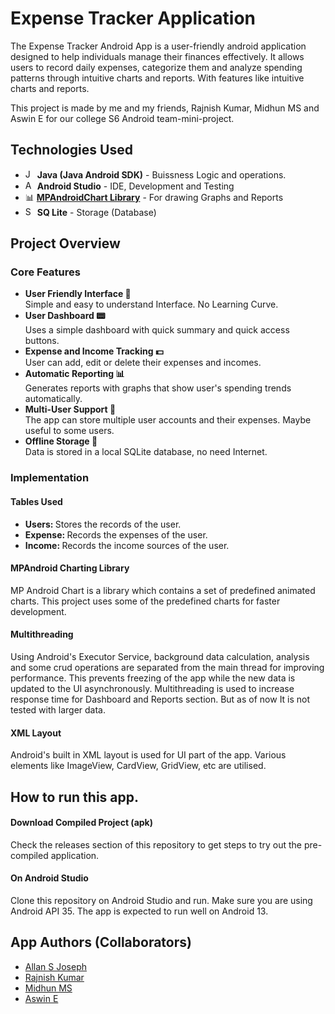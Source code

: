 # Expense Tracker Application

The Expense Tracker Android App is a user-friendly android application designed to help individuals manage their finances effectively. It allows users to record daily expenses, categorize them and analyze spending patterns through intuitive charts and reports. With features like intuitive charts and reports.


This project is made by me and my friends, Rajnish Kumar, Midhun MS and Aswin E for our college S6 Android team-mini-project.

## Technologies Used


<ul>
    <li><img src="https://skillicons.dev/icons?i=java" width="15" height="15" alt="JAVA" /> <b>Java (Java Android SDK)</b> - Buissness Logic and operations.</li>
    <li><img src="https://skillicons.dev/icons?i=androidstudio" width="15" height="15" alt="ANDROID STUDIO" /> <b>Android Studio</b> - IDE, Development and Testing</li>
    <li>📊 <b><a href="https://github.com/PhilJay/MPAndroidChart">MPAndroidChart Library</a></b> - For drawing Graphs and Reports</li>
    <li><img src="https://skillicons.dev/icons?i=sqlite" width="15" height="15" alt="SQLITE" /> <b>SQ Lite</b> - Storage (Database)</li>

</ul>

## Project Overview

### Core Features

<ul>
    <li>
    <b>User Friendly Interface 📱</b>
    <br>
    Simple and easy to understand Interface. No Learning Curve.
    </li>
    <li>
    <b>User Dashboard 📟</b>
    <br>
    Uses a  simple dashboard with quick summary and quick access buttons.
    </li>
    <li>
    <b>Expense and Income Tracking 💵</b>
    <br>
    User can add, edit or delete their expenses and incomes.
    </li>
    <li>
    <b>Automatic Reporting 📊</b>
    <br>
    Generates reports with graphs that show user's spending trends automatically.
    </li>
    <li>
    <b>Multi-User Support 👥</b>
    <br>
    The app can store multiple user accounts and their expenses. Maybe useful to some users.
    </li>
    <li>
    <b>Offline Storage 💾</b>
    <br>
    Data is stored in a local SQLite database, no need Internet.
    </li>
</ul>


### Implementation

#### Tables Used
<ul>
  <li><b>Users: </b>Stores the records of the user.</li>
  <li><b>Expense: </b>Records the expenses of the user.</li>
  <li><b>Income: </b>Records the income sources of the user.</li>
</ul>

#### MPAndroid Charting Library

MP Android Chart is a library which contains a set of predefined animated charts. This project uses some of the predefined charts for faster development.

#### Multithreading

Using Android's Executor Service, background data calculation, analysis and some crud operations are separated from the main thread for improving performance. This prevents freezing of the app while the new data is updated to the UI asynchronously. Multithreading is used to increase response time for Dashboard and Reports section. But as of now It is not tested with larger data.

#### XML Layout

Android's built in XML layout is used for UI part of the app. Various elements like ImageView, CardView, GridView, etc are utilised.


## How to run this app.

#### Download Compiled Project (apk)
Check the releases section of this repository to get steps to try out the pre-compiled application.

#### On Android Studio
Clone this repository on Android Studio and run. Make sure you are using Android API 35. The app is expected to run well on Android 13.

## App Authors (Collaborators)
- [Allan S Joseph](https://github.com/AllanSJoseph)
- [Rajnish Kumar](https://github.com/Rajnishtheone)
- [Midhun MS](https://github.com/Midhun-M-S5694)
- [Aswin E](https://github.com/Aswin-adwik)
